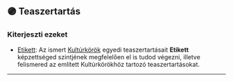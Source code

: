 ## 🟣 Teaszertartás

### Kiterjeszti ezeket

- [Etikett](../kepzettsegek.szekunder/etikett.md):  Az ismert [Kultúrkörök](../fortelyok.kiemelt/kulturkor.md) egyedi teaszertartásait **Etikett** képzettséged szintjének megfelelően el is tudod végezni, illetve felismered az említett Kultúrkörökhöz tartozó teaszertartásokat.

---
